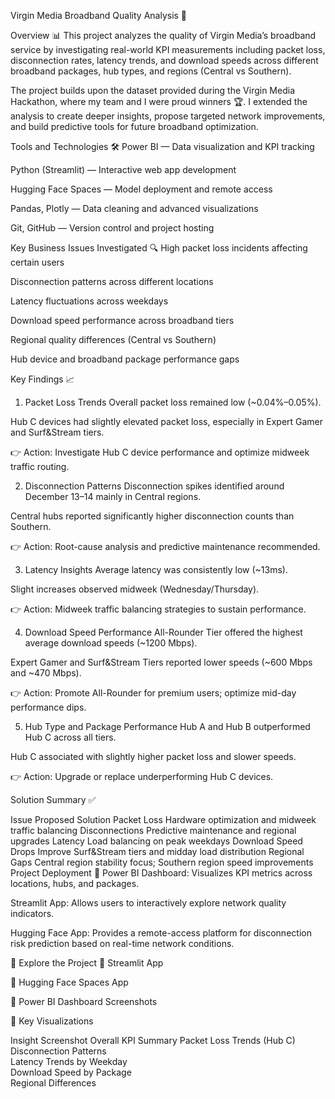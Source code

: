 Virgin Media Broadband Quality Analysis 🚀


Overview 📊
This project analyzes the quality of Virgin Media’s broadband service by investigating real-world KPI measurements including packet loss, disconnection rates, latency trends, and download speeds across different broadband packages, hub types, and regions (Central vs Southern).

The project builds upon the dataset provided during the Virgin Media Hackathon, where my team and I were proud winners 🏆.
I extended the analysis to create deeper insights, propose targeted network improvements, and build predictive tools for future broadband optimization.

Tools and Technologies 🛠️
Power BI — Data visualization and KPI tracking

Python (Streamlit) — Interactive web app development

Hugging Face Spaces — Model deployment and remote access

Pandas, Plotly — Data cleaning and advanced visualizations

Git, GitHub — Version control and project hosting

Key Business Issues Investigated 🔍
High packet loss incidents affecting certain users

Disconnection patterns across different locations

Latency fluctuations across weekdays

Download speed performance across broadband tiers

Regional quality differences (Central vs Southern)

Hub device and broadband package performance gaps

Key Findings 📈
1. Packet Loss Trends
Overall packet loss remained low (~0.04%–0.05%).

Hub C devices had slightly elevated packet loss, especially in Expert Gamer and Surf&Stream tiers.

👉 Action: Investigate Hub C device performance and optimize midweek traffic routing.

2. Disconnection Patterns
Disconnection spikes identified around December 13–14 mainly in Central regions.

Central hubs reported significantly higher disconnection counts than Southern.

👉 Action: Root-cause analysis and predictive maintenance recommended.

3. Latency Insights
Average latency was consistently low (~13ms).

Slight increases observed midweek (Wednesday/Thursday).

👉 Action: Midweek traffic balancing strategies to sustain performance.

4. Download Speed Performance
All-Rounder Tier offered the highest average download speeds (~1200 Mbps).

Expert Gamer and Surf&Stream Tiers reported lower speeds (~600 Mbps and ~470 Mbps).

👉 Action: Promote All-Rounder for premium users; optimize mid-day performance dips.

5. Hub Type and Package Performance
Hub A and Hub B outperformed Hub C across all tiers.

Hub C associated with slightly higher packet loss and slower speeds.

👉 Action: Upgrade or replace underperforming Hub C devices.

Solution Summary ✅

Issue	Proposed Solution
Packet Loss	Hardware optimization and midweek traffic balancing
Disconnections	Predictive maintenance and regional upgrades
Latency	Load balancing on peak weekdays
Download Speed Drops	Improve Surf&Stream tiers and midday load distribution
Regional Gaps	Central region stability focus; Southern region speed improvements
Project Deployment 🚀
Power BI Dashboard:
Visualizes KPI metrics across locations, hubs, and packages.

Streamlit App:
Allows users to interactively explore network quality indicators.

Hugging Face App:
Provides a remote-access platform for disconnection risk prediction based on real-time network conditions.

📂 Explore the Project
🔗 Streamlit App

🔗 Hugging Face Spaces App

🔗 Power BI Dashboard Screenshots

📸 Key Visualizations

Insight	Screenshot
Overall KPI Summary	
Packet Loss Trends (Hub C)	
Disconnection Patterns	
Latency Trends by Weekday	
Download Speed by Package	
Regional Differences
